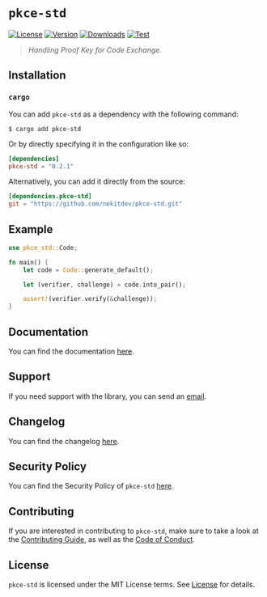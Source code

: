# `pkce-std`

[![License][License Badge]][License]
[![Version][Version Badge]][Crate]
[![Downloads][Downloads Badge]][Crate]
[![Test][Test Badge]][Actions]

> *Handling Proof Key for Code Exchange.*

## Installation

### `cargo`

You can add `pkce-std` as a dependency with the following command:

```console
$ cargo add pkce-std
```

Or by directly specifying it in the configuration like so:

```toml
[dependencies]
pkce-std = "0.2.1"
```

Alternatively, you can add it directly from the source:

```toml
[dependencies.pkce-std]
git = "https://github.com/nekitdev/pkce-std.git"
```

## Example

```rust
use pkce_std::Code;

fn main() {
    let code = Code::generate_default();

    let (verifier, challenge) = code.into_pair();

    assert!(verifier.verify(&challenge));
}
```

## Documentation

You can find the documentation [here][Documentation].

## Support

If you need support with the library, you can send an [email][Email].

## Changelog

You can find the changelog [here][Changelog].

## Security Policy

You can find the Security Policy of `pkce-std` [here][Security].

## Contributing

If you are interested in contributing to `pkce-std`, make sure to take a look at the
[Contributing Guide][Contributing Guide], as well as the [Code of Conduct][Code of Conduct].

## License

`pkce-std` is licensed under the MIT License terms. See [License][License] for details.

[Email]: mailto:support@nekit.dev

[Discord]: https://nekit.dev/chat

[Actions]: https://github.com/nekitdev/pkce-std/actions

[Changelog]: https://github.com/nekitdev/pkce-std/blob/main/CHANGELOG.md
[Code of Conduct]: https://github.com/nekitdev/pkce-std/blob/main/CODE_OF_CONDUCT.md
[Contributing Guide]: https://github.com/nekitdev/pkce-std/blob/main/CONTRIBUTING.md
[Security]: https://github.com/nekitdev/pkce-std/blob/main/SECURITY.md

[License]: https://github.com/nekitdev/pkce-std/blob/main/LICENSE

[Crate]: https://crates.io/crates/pkce-std
[Documentation]: https://docs.rs/pkce-std

[License Badge]: https://img.shields.io/crates/l/pkce-std
[Version Badge]: https://img.shields.io/crates/v/pkce-std
[Downloads Badge]: https://img.shields.io/crates/dr/pkce-std
[Test Badge]: https://github.com/nekitdev/pkce-std/workflows/test/badge.svg
